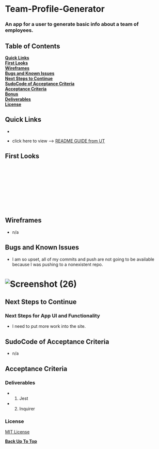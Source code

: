 # Team-Profile-Generator
### An app for a user to generate basic info about a team of employees.

## Table of Contents

**[Quick Links](#Quick-Links)**<br>
**[First Looks](#First-Looks)**<br>
**[Wireframes](#Wireframes)**<br>
**[Bugs and Known Issues](#Bugs-and-Known-Issues)**<br>
**[Next Steps to Continue](#Next-Steps-to-Continue)**<br>
**[SudoCode of Acceptance Criteria](#SudoCode-of-Acceptance-Criteria)**<br>
**[Acceptance Criteria](#Acceptance-Criteria)**<br>
**[Bonus](#Bonus)**<br>
**[Deliverables](#Deliverables)**<br>
**[License](#License)**<br>

## Quick Links

- 

- click here to view --> [README GUIDE from UT](https://github.com/the-Coding-Boot-Camp-at-UT/UTA-VIRT-FSF-FT-06-2021-U-LOL/blob/master/01-HTML-Git-CSS/02-Homework/Homework-Guide/README.md)

## First Looks

# ![]()
# ![]()
# ![]()
# ![]()

## Wireframes
* n/a

## Bugs and Known Issues

- I am so upset, all of my commits and push are not going to be available because I was pushing to a nonexistent repo.

# ![Screenshot (26)](https://user-images.githubusercontent.com/85364399/152103199-5046149b-e800-4276-9c8f-f655a8498743.png)

## Next Steps to Continue

### Next Steps for App UI and Functionality

- I need to put more work into the site.

## SudoCode of Acceptance Criteria
* n/a

## Acceptance Criteria


### Deliverables

- 1. Jest
- 2. Inquirer

### License

[MIT License](https://opensource.org/licenses/MIT)


**[Back Up To Top](#Team-Profile-Generator)**

